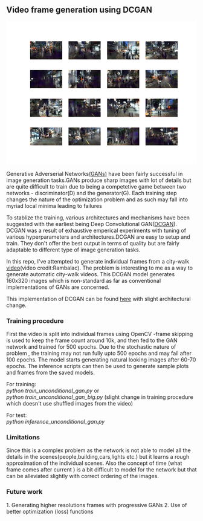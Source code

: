 <h2>Video frame generation using DCGAN</h2>

![Sample renders](plot.png)
<p>
Generative Adverserial Networks<a href="https://arxiv.org/pdf/1406.2661.pdf">(GANs)</a> have been fairly successful in image generation tasks.GANs produce sharp images with lot of details but are quite difficult to train due to being a competetive game between two networks - discriminator(D) and the generator(G). Each training step changes the nature of the optimization problem and as such may fall into myriad local minima leading to failures 
</p>
<p>To stablize the training, various architectures and mechanisms have been suggested with the earliest being Deep Convolutional GAN(<a href="https://arxiv.org/pdf/1511.06434.pdf">DCGAN</a>). DCGAN was a result of exhaustive emperical experiments with tuning of various hyperparameters and architectures.DCGAN are easy to setup and train. They don't offer the best output in terms of quality but are fairly adaptable to different type of image generation tasks.
</p>


<p> In this repo, I've attempted to generate individual frames from a city-walk <a href="https://www.youtube.com/watch?v=vHr4qSQ-5XU">video</a>(video credit:Rambalac).
The problem is interesting to me as a way to generate automatic city-walk videos. 
This DCGAN model generates 160x320 images which is non-standard as far as conventional implementations of GANs are concerned.

This implementation of DCGAN can be found <a href="https://machinelearningmastery.com/how-to-develop-a-generative-adversarial-network-for-a-cifar-10-small-object-photographs-from-scratch/">here</a> with slight architectural change.
<h3>Training procedure</h3>
First the video is split into individual frames using OpenCV -frame skipping is used to keep the frame count around 10k, and then fed to the GAN network and trained for 500 epochs. Due to the stochastic nature of problem , the training may not run fully upto 500 epochs and may fail after 100 epochs. The model starts generating natural looking images after 60-70 epochs.
The inference scripts can then be used to generate sample plots and frames from the saved models.
<p>
For training:<br>
<i>python train_unconditional_gan.py</i>
or 
<br>
<i>python train_unconditional_gan_big.py</i> (slight change in training procedure which doesn't use shuffled images from the video)
</p>

For test:<br>
<i>python inference_unconditional_gan.py</i>

<h3>Limitations</h3>
Since this is a complex problem as the network is not able to model all the details in the scenes(people,building,cars,lights etc.) but it learns a rough approximation of the individual scenes. Also the concept of time (what frame comes after current ) is a bit difficult to model for the network but that can be alleviated slightly with correct ordering of the images.

<h3>Future work</h3>
1. Generating higher resolutions frames with progressive GANs
2. Use of better optimization (loss) functions 
